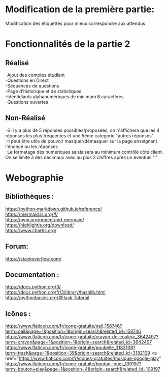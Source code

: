 # Modification de la première partie:
Modification des étiquettes pour mieux correspondre aux attendus


# Fonctionnalités de la partie 2
## Réalisé
-Ajout des comptes étudiant<br/>
-Questions en Direct<br/>
-Séquences de questions<br/>
-Page d'historique et de statistiques<br/>
-Identidiants alphanumériques de minimum 8 caractères<br/>
-Questions ouvertes<br/>
## Non-Réalisé
-S'il y a plus de 5 réponses possibles/proposées, on n'affichera que les 4 réponses les plus fréquentes et une 5ème categorie "autres réponses"<br/>
-Il peut être utile de pouvoir masquer/démasquer sur la page enseignant l'énoncé ou les réponses<br/>
-Le formatage des numériques saisis sera au minimum contrôlé côté client. On se limite à des décimaux avec au plus 2 chiffres après un éventuel "."<br/>

# Webographie

## Bibliothèques :
https://python-markdown.github.io/reference/<br/>
https://mermaid.js.org/#/<br/>
https://pypi.org/project/md-mermaid/<br/>
https://highlightjs.org/download/<br/>
https://www.chartjs.org/

## Forum:
https://stackoverflow.com/<br/>

## Documentation :
https://docs.python.org/3/<br/>
https://docs.python.org/fr/3/library/hashlib.html<br/>
https://pythonbasics.org/#Flask-Tutorial<br/>

## Icônes :
https://www.flaticon.com/fr/icone-gratuite/oeil_158746?term=oeil&page=1&position=1&origin=search&related_id=158746
https://www.flaticon.com/fr/icone-gratuite/crayon-de-couleur_3642497?term=crayon&page=1&position=1&origin=search&related_id=3642497
https://www.flaticon.com/fr/icone-gratuite/poubelle_3182109?term=trash&page=1&position=39&origin=search&related_id=3182109
<a href="https://www.flaticon.com/fr/icones-gratuites/musique-google-play" 
https://www.flaticon.com/fr/icone-gratuite/bouton-jouer_109197?term=bouton+play&page=1&position=4&origin=search&related_id=109197
